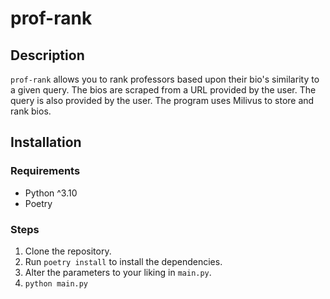 # prof-rank

## Description

`prof-rank` allows you to rank professors based upon their bio's similarity to a given query. The bios are scraped from
a URL provided by the user. The query is also provided by the user. The program uses Milivus to store and rank bios.

## Installation

### Requirements

- Python ^3.10
- Poetry

### Steps

1. Clone the repository.
2. Run `poetry install` to install the dependencies.
3. Alter the parameters to your liking in `main.py`.
4. `python main.py`
